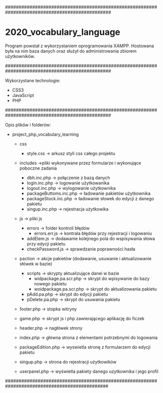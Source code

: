 ###############################################################################################

# 2020_vocabulary_language
Program powstał z wykorzystaniem oprogramowania XAMPP. 
Hostowana była na nim baza danych oraz służył do administrowania zbiorem użytkowników.

###############################################################################################

Wykorzystane technologie:
- CSS3
- JavaScript
- PHP

###############################################################################################

Opis plików i folderów:
- project_php_vocabulary_learning
  - css
     - style.css -> arkusz styli css całego projektu

  - includes ->pliki wykonywane przez formularze i wykonujące poboczne zadania
     - dbh.inc.php -> połączenie z bazą danych
     - login.inc.php -> logowanie użytkowanika
     - logout.inc.php -> wylogowanie użytkownika
     - packageButtoms.inc.php -> ładowanie pakietów użytkownika
     - packageStock.inc.php -> ładowanie słowek do edycji z danego pakietu
     - singup.inc.php -> rejestracja użytkowika

   - js -> pliki js
      - errors -> folder kontroli błędów
        - errors.err.js -> kontrala błędów przy rejestracji i logowaniu    
      - addElem.js -> dodawanie kolejnego pola do wspisywania słowa przy edycji pakietu 
      - checkPassword.js -> sprawdzanie poprawności hasła

  - paction -> akcje pakietów (dodawanie, usuwanie i aktualizowanie słówek w bazie)
     - scripts -> skrypty aktualizujące danei w bazie
       - widpackage.pa.scr.php -> skrypt do wpisywanie do bazy nowego pakietu
       - woidpackage.pa.scr.php -> skrypt do aktualizowania pakietu
     - pAdd.pa.php -> skrypt do edycji pakietu
     - pDelete.pa.php -> skrypt do usuwania pakietu

  - footer.php -> stopka witryny
  - game.php -> skrypt js i php zawierającego aplikację do ficzek 
  - header.php -> nagłówek strony
  - index.php -> główna strona z elementami potrzebnymi do logowania
  - packageEdition.php -> wyswietla stronę z formularzem do edycji pakietu
  - singup.php -> strona do rejestracji użytkowików
  - userpanel.php -> wyświetla pakiety danego uzytkownika i jego profil

##############################################################################################
